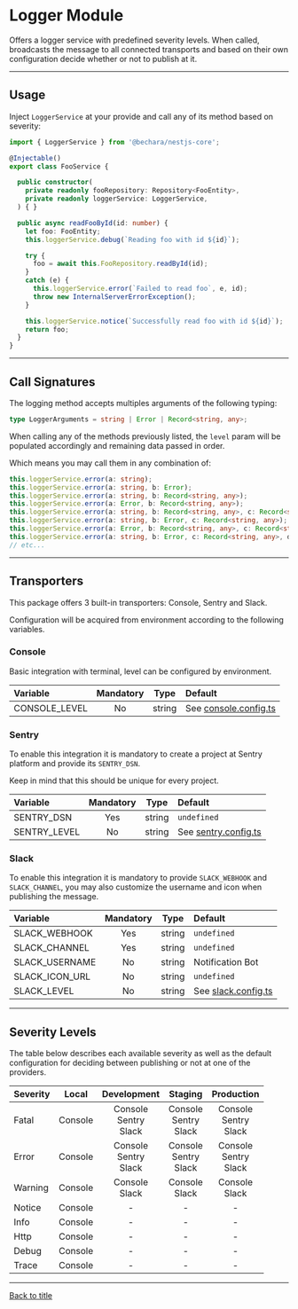 # Logger Module

Offers a logger service with predefined severity levels. When called, broadcasts the message to all connected transports and based on their own configuration decide whether or not to publish at it.

---

## Usage

Inject `LoggerService` at your provide and call any of its method based on severity:

```ts
import { LoggerService } from '@bechara/nestjs-core';

@Injectable()
export class FooService {

  public constructor(
    private readonly fooRepository: Repository<FooEntity>,
    private readonly loggerService: LoggerService,
  ) { }

  public async readFooById(id: number) {
    let foo: FooEntity;
    this.loggerService.debug(`Reading foo with id ${id}`);

    try {
      foo = await this.FooRepository.readById(id);
    }
    catch (e) {
      this.loggerService.error(`Failed to read foo`, e, id);
      throw new InternalServerErrorException();
    }

    this.loggerService.notice(`Successfully read foo with id ${id}`);
    return foo;
  }
}
```

---

## Call Signatures

The logging method accepts multiples arguments of the following typing:

```ts
type LoggerArguments = string | Error | Record<string, any>;
```

When calling any of the methods previously listed, the `level` param will be populated accordingly and remaining data passed in order.

Which means you may call them in any combination of:

```ts
this.loggerService.error(a: string);
this.loggerService.error(a: string, b: Error);
this.loggerService.error(a: string, b: Record<string, any>);
this.loggerService.error(a: Error, b: Record<string, any>);
this.loggerService.error(a: string, b: Record<string, any>, c: Record<string, any>);
this.loggerService.error(a: string, b: Error, c: Record<string, any>);
this.loggerService.error(a: Error, b: Record<string, any>, c: Record<string, any>);
this.loggerService.error(a: string, b: Error, c: Record<string, any>, d: Record<string, any>);
// etc...
```

---

## Transporters

This package offers 3 built-in transporters: Console, Sentry and Slack.

Configuration will be acquired from environment according to the following variables.

### Console

Basic integration with terminal, level can be configured by environment.

Variable | Mandatory | Type | Default
:--- | :---: | :---: | :---
CONSOLE_LEVEL | No | string | See [console.config.ts](../../source/console/console.config.ts)


### Sentry

To enable this integration it is mandatory to create a project at Sentry platform and provide its `SENTRY_DSN`.

Keep in mind that this should be unique for every project.

Variable | Mandatory | Type | Default
:--- | :---: | :---: | :---
SENTRY_DSN | Yes | string | `undefined`
SENTRY_LEVEL | No | string | See [sentry.config.ts](../../source/logger/sentry/sentry.config.ts)


### Slack

To enable this integration it is mandatory to provide `SLACK_WEBHOOK` and `SLACK_CHANNEL`, you may also customize the username and icon when publishing the message.

Variable | Mandatory | Type | Default
:--- | :---: | :---: | :---
SLACK_WEBHOOK | Yes | string | `undefined`
SLACK_CHANNEL | Yes | string | `undefined`
SLACK_USERNAME | No | string | Notification Bot
SLACK_ICON_URL | No | string | `undefined`
SLACK_LEVEL | No | string | See [slack.config.ts](../../source/slack/slack.config.ts)

---

## Severity Levels

The table below describes each available severity as well as the default configuration for deciding between publishing or not at one of the providers.

Severity | Local | Development | Staging | Production
:--- | :---: | :---: | :---: | :---:
Fatal | Console | Console<br>Sentry<br>Slack | Console<br>Sentry<br>Slack | Console<br>Sentry<br>Slack
Error | Console | Console<br>Sentry<br>Slack | Console<br>Sentry<br>Slack | Console<br>Sentry<br>Slack
Warning | Console | Console<br>Slack | Console<br>Slack | Console<br>Slack
Notice | Console | - | -  | -
Info | Console | - | - | -
Http | Console | - | - | -
Debug | Console | - | - | -
Trace | Console | - | - | -

---

[Back to title](../../README.md)
